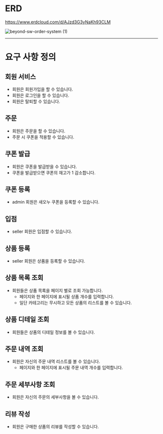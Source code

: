 # ERD
https://www.erdcloud.com/d/AJzd3G3yNaKh93CLM


![beyond-sw-order-system (1)](https://github.com/clean2001/order-system-database/assets/64718002/7fd74c08-7e8f-4c62-a15a-8fa56ef751e8)


---

# 요구 사항 정의

## 회원 서비스
- 회원은 회원가입을 할 수 있습니다.
- 회원은 로그인을 할 수 있습니다.
- 회원은 탈퇴할 수 있습니다.


## 주문
- 회원은 주문을 할 수 있습니다.
- 주문 시 쿠폰을 적용할 수 있습니다.

## 쿠폰 발급
- 회원은 쿠폰을 발급받을 수 있습니다.
- 쿠폰을 발급받으면 쿠폰의 재고가 1 감소합니다.

## 쿠폰 등록
- admin 회원은 새오누 쿠폰을 등록할 수 있습니다.

## 입점
- seller 회원은 입점할 수 있습니다.

## 상품 등록
- seller 회원은 상품을 등록할 수 있습니다.

## 상품 목록 조회
- 회원들은 상품 목록을 페이지 별로 조회 가능합니다.
  - 페이지와 한 페이지에 표시될 상품 개수를 입력합니다.
  - 일단 카테고리는 무시하고 모든 상품의 리스트를 볼 수 있습니다.

## 상품 디테일 조회
- 회원들은 상품의 디테일 정보를 볼 수 있습니다.

## 주문 내역 조회
- 회원은 자신의 주문 내역 리스트를 볼 수 있습니다.
  - 페이지와 한 페이지에 표시될 주문 내역 개수를 입력합니다.

## 주문 세부사항 조회
- 회원은 자신의 주문의 세부사항을 볼 수 있습니다.

## 리뷰 작성
- 회원은 구매한 상품의 리뷰를 작성할 수 있습니다.

